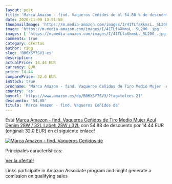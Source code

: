 ```yaml
---
layout: post
title: 'Marca Amazon - find. Vaqueros Ceñidos de al 54.88 % de descuento'
date: 2020-11-09 13:51:58
thumbnailImage: 'https://m.media-amazon.com/images/I/41TLfaXkmsL._SL200_.jpg'
image: 'https://m.media-amazon.com/images/I/41TLfaXkmsL._SL200_.jpg'
images: [ 'https://m.media-amazon.com/images/I/41TLfaXkmsL._SL200_.jpg' ]
comments: true
category: ofertas
author: ring
slug: 'B06XSY7SV3-es'
description:
actualPrice: 14.44 EUR
currency: EUR
price: 14.44
comparePrice: 32.0 EUR
inStock: true
prodname: 'Marca Amazon - find. Vaqueros Ceñidos de Tiro Medio Mujer  Azul  Denim   28W / 32L  Label: 28W / 32L'
country: 'es'
buyurl: 'https://www.amazon.es/dp/B06XSY7SV3/?tag=tolees-21'
descuento: '54.88'
titulo: 'Marca Amazon - find. Vaqueros Ceñidos de'
---
```


Está [Marca Amazon - find. Vaqueros Ceñidos de Tiro Medio Mujer  Azul  Denim   28W / 32L  Label: 28W / 32L](https://www.amazon.es/dp/B06XSY7SV3/?tag=tolees-21) con 54.88 de descuento por 14.44 EUR (original: 32.0 EUR) en el siguiente enlace!

[![Marca Amazon - find. Vaqueros Ceñidos de](https://m.media-amazon.com/images/I/41TLfaXkmsL._SL200_.jpg)](https://www.amazon.es/dp/B06XSY7SV3/?tag=tolees-21)

Principales características:


[Ver la oferta!!](https://www.amazon.es/dp/B06XSY7SV3/?tag=tolees-21)

Links participate in Amazon Associate program and might generate a comission on qualifying sales


